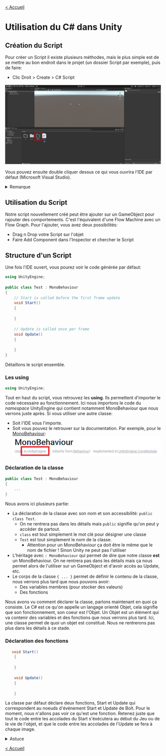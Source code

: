 ﻿[< Accueil](README.md)

# Utilisation du C# dans Unity
## Création du Script
Pour créer un Script il existe plusieurs méthodes, mais le plus simple est de
se mettre au bon endroit dans le projet (un dossier Script par exemple), puis de faire:
- Clic Droit > Create > C# Script

![Création du Script](./img/init/init-create-script.gif)

Vous pouvez ensuite double cliquer dessus ce qui vous ouvrira l'IDE
par défaut (Microsoft Visual Studio).

<details>
 <summary> Remarque </summary>

 Je vous conseille d'utiliser un autre IDE tel que Visual Studio Code ou JetBrains Rider. 
J'ai personnellement une préférence pour ce dernier. Vous pouvez récupérer 
une license étudiante [ici](https://www.jetbrains.com/fr-fr/community/education/#students).

Une fois installé, il faut le lier à Unity. Pour cela, il faut aller dans les Preferences d'Unity:
- Barre d'Outil > Edit > Preferences
- Puis aller dans la catégorie External Tools
- Puis de passer le premier champ (External Script Editor) sur Rider.

![Changer l'IDE](./img/init/init-change-ide.gif)
</details>

## Utilisation du Script
Notre script nouvellement créé peut être ajouter sur un GameObject
pour rajouter des comportements. C'est l'équivalent d'une Flow Machine avec
un Flow Graph. Pour l'ajouter, vous avez deux possibilités:
- Drag n Drop votre Script sur l'objet
- Faire Add Component dans l'Inspector et chercher le Script


## Structure d'un Script
Une fois l'IDE ouvert, vous pourez voir le code générée par défaut:
```csharp
using UnityEngine;

public class Test : MonoBehaviour
{
    // Start is called before the first frame update
    void Start()
    {
        
    }

    // Update is called once per frame
    void Update()
    {
        
    }
}
```
Détaillons le script ensemble.

### Les **using**
```csharp
using UnityEngine;
```
Tout en haut du script, vous retrouvez les **using**.
Ils permettent d'importer le code nécessaire au fonctionnement.
Ici nous importons le code du *namespace* UnityEngine qui contient notamment
MonoBehaviour que nous verrons juste après.
Si vous utiliser une autre classe:
- Soit l'IDE vous l'importe.
- Soit vous pouvez le retrouver sur la documentation.
  Par exemple, pour le [MonoBehaviour](https://docs.unity3d.com/ScriptReference/MonoBehaviour.html):
  ![Documentation MonBehaviour](img/init/init-doc-using.PNG)


### Déclaration de la classe
```csharp
public class Test : MonoBehaviour
{
    ...
}
```
Nous avons ici plusieurs partie:
- La déclaration de la classe avec son nom et son accessibilité: `public class Test`.
    - On ne rentrera pas dans les détails mais `public` signifie qu'on peut y accéder de partout.
    - `class` est tout simplement le mot clé pour désigner une classe
    - `Test` est tout simplement le nom de la classe.
        - Attention pour un MonoBehaviour ça doit être le même que le nom de fichier ! Sinon Unity ne peut pas l'utiliser
- L'héritage avec `: MonoBehaviour` qui permet de dire que notre classe **est**
  un MonoBehaviour. On ne rentrera pas dans les détails mais ça nous permet alors
  de l'utiliser sur un GameObject et d'avoir accès au Update, etc.
- Le corps de la classe `{ ... }` permet de définir le contenu de la classe,
  nous verrons plus tard que nous pouvons avoir:
    - Des variables membres (pour stocker des valeurs)
    - Des fonctions

Nous avons vu comment déclarer la classe, parlons maintenant en quoi ça consiste.
Le C# est ce qu'on appelle un langage orienté Objet, cela signifie que son
fonctionnement, son coeur est l'Objet. Un Objet est un élément qui va contenir des
variables et des fonctions que nous verrons plus tard. Ici, une classe permet de quoi un objet
est constitué. Nous ne rentrerons pas plus dans les détails à ce stade.

### Déclaration des fonctions
```csharp
   void Start()
    {
        
    }

    void Update()
    {
        
    }
```
La classe par défaut déclare deux fonctions, Start et Update qui correspondent au
noeuds d'événement Start et Update de Bolt. Pour le moment, nous n'allons pas voir ce qu'est une fonction.
Retenez juste que tout le code entre les accolades du Start
s'éxécutera au début du Jeu ou de le vie de l'objet, et que le code entre les accolades de l'Update
se fera à chaque image.


<details>
 <summary> Astuce </summary>

Si vous souhaitez envoyer du code sur discord c'est très simple.
Vous pouvez l'envoyer comme ça:
  ```csharp
  ...
  code
  ...
  ```
</details>

[< Accueil](README.md)